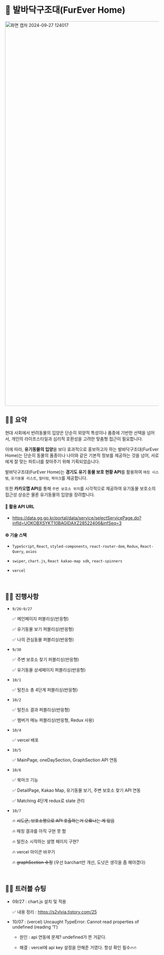 # 🐶 발바닥구조대(FurEver Home)

<img width="1255" alt="화면 캡처 2024-09-27 124017" src="https://github.com/user-attachments/assets/a7105d57-2be5-4970-8e1b-86cb1fc5e316">

## ✍🏻 요약

현대 사회에서 반려동물의 입양은 단순히 외양적 특성이나 품종에 기반한 선택을 넘어서, 개인의 라이프스타일과 심리적 호환성을 고려한 맞춤형 접근이 필요합니다.

이에 따라, **유기동물의 입양**을 보다 효과적으로 홍보하고자 하는 발바닥구조대(FurEver Home)는 단순히 동물의 품종이나 나이와 같은 기본적 정보를 제공하는 것을 넘어, 서로에게 잘 맞는 파트너를 찾아주기 위해 기획되었습니다.

발바닥구조대(FurEver Home)는 **경기도 유기 동물 보호 현황 API**를 활용하여 `매칭 시스템`, `유기동물 리스트`, `필터링`, `북마크`를 제공합니다.

또한 **카카오맵 API**를 통해 `주변 보호소 위치`를 시각적으로 제공하여 유기동물 보호소의 접근성 상승은 물론 유기동물의 입양을 장려합니다.

#### 🔗 활용 API URL

-   https://data.gg.go.kr/portal/data/service/selectServicePage.do?infId=UOKOBXSYKT10BAGIDAXZ28522406&infSeq=3

#### ⚙️ 기술 스택

-   `TypeScript`, `React`, `styled-components`, `react-router-dom`, `Redux`, `React-Query`, `axios`

-   `swiper`, `chart.js`, `React kakao-map sdk`, `react-spinners`

-   `vercel`

<br />

## ✍🏻 진행사항

-   `9/26~9/27`

    ✅ 메인페이지 퍼블리싱(반응형)

    ✅ 유기동물 보기 퍼블리싱(반응형)

    ✅ 나의 관심동물 퍼블리싱(반응형)

-   `9/30`

    ✅ 주변 보호소 찾기 퍼블리싱(반응형)

    ✅ 유기동물 상세페이지 퍼블리싱(반응형)

-   `10/1`

    ✅ 털친소 총 4단계 퍼블리싱(반응형)

-   `10/2`

    ✅ 털친소 결과 퍼블리싱(반응형)

    ✅ 햄버거 메뉴 퍼블리싱(반응형, Redux 사용)

-   `10/4`

    ✅ vercel 배포

-   `10/5`

    ✅ MainPage, oneDaySection, GraphSection API 연동

-   `10/6`

    ✅ 북마크 기능

    ✅ DetailPage, Kakao Map, 유기동물 보기, 주변 보호소 찾기 API 연동

    ✅ Matching 4단계 redux로 state 관리

-   `10/7`

    🔥 ~~시도군, 보호소명으로 API 호출하는거 오류나는 게 있음~~

    🔥 매칭 결과를 아직 구현 못 함

    🔥 털친소 시작하는 설명 페이지 구현?

    🔥 vercel 아이콘 바꾸기

    🔥 ~~graphSection 수정~~ (우선 barchart만 개선, 도넛은 생각을 좀 해야겠다)

<br />

## ✍🏻 트러블 슈팅

-   09/27 : chart.js 설치 및 적용

    ✅ 내용 정리 : https://s2ylvia.tistory.com/25

-   10/07 : (vercel) Uncaught TypeError: Cannot read properties of undefined (reading '1')

    -   원인 : api 연동에 문제? undefined가 뜬 거같다.

    -   해결 : vercel에 api key 설정을 안해준 거였다. 항상 확인 필수🔥🔥
